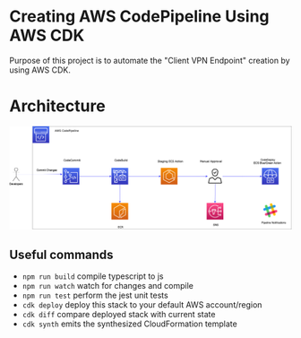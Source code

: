#  Creating AWS CodePipeline Using AWS CDK

Purpose of this project is to automate the "Client VPN Endpoint" creation by using AWS CDK.
# Architecture
![AWS Client VPN endpoint](aws-codepipeline.drawio.png?raw=true)

## Useful commands

 * `npm run build`   compile typescript to js
 * `npm run watch`   watch for changes and compile
 * `npm run test`    perform the jest unit tests
 * `cdk deploy`      deploy this stack to your default AWS account/region
 * `cdk diff`        compare deployed stack with current state
 * `cdk synth`       emits the synthesized CloudFormation template
